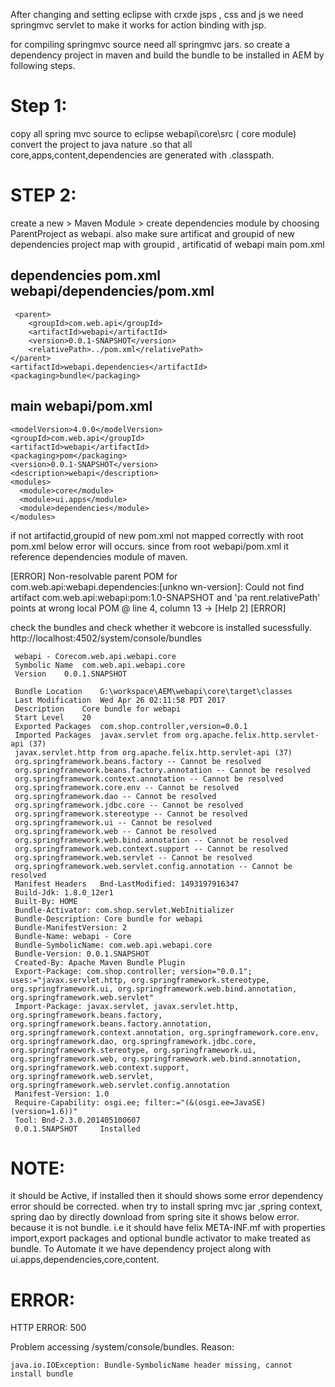 After changing and setting eclipse with crxde jsps , css and js
we need springmvc servlet to make it works for action binding with jsp.

for compiling springmvc source need all springmvc jars. so create a dependency project in maven
and build the bundle to be installed in AEM by following steps.

Step 1:
========
copy all spring mvc source to eclipse webapi\core\src ( core module) 
convert the project to java nature .so that all core,apps,content,dependencies are
generated with .classpath.


STEP 2:
======

create a new > Maven Module > create dependencies module by choosing ParentProject as webapi.
also make sure artificat and groupid of new dependencies project map with
groupid , artificatid of webapi main pom.xml

dependencies pom.xml
webapi/dependencies/pom.xml
---------------------------

     <parent>
        <groupId>com.web.api</groupId>
 		<artifactId>webapi</artifactId>
        <version>0.0.1-SNAPSHOT</version>
        <relativePath>../pom.xml</relativePath>
    </parent>
    <artifactId>webapi.dependencies</artifactId>
    <packaging>bundle</packaging>
    
    
    
main webapi/pom.xml
-------------------
    <modelVersion>4.0.0</modelVersion>
    <groupId>com.web.api</groupId>
    <artifactId>webapi</artifactId>
    <packaging>pom</packaging>
    <version>0.0.1-SNAPSHOT</version>
    <description>webapi</description>
    <modules>
      <module>core</module>
      <module>ui.apps</module>
      <module>dependencies</module>
    </modules>

if not artifactid,groupid of new pom.xml not mapped correctly with root pom.xml below
error will occurs. since from root webapi/pom.xml it reference dependencies module of maven.

[ERROR]     Non-resolvable parent POM for com.web.api:webapi.dependencies:[unkno
wn-version]: Could not find artifact com.web.api:webapi:pom:1.0-SNAPSHOT and 'pa
rent.relativePath' points at wrong local POM @ line 4, column 13 -> [Help 2]
[ERROR]

check the bundles and check whether it webcore is installed sucessfully.
http://localhost:4502/system/console/bundles


     webapi - Corecom.web.api.webapi.core
     Symbolic Name	com.web.api.webapi.core
     Version	0.0.1.SNAPSHOT

     Bundle Location	G:\workspace\AEM\webapi\core\target\classes
     Last Modification	Wed Apr 26 02:11:58 PDT 2017
     Description	Core bundle for webapi
     Start Level	20
     Exported Packages	com.shop.controller,version=0.0.1
     Imported Packages	javax.servlet from org.apache.felix.http.servlet-api (37)
     javax.servlet.http from org.apache.felix.http.servlet-api (37)
     org.springframework.beans.factory -- Cannot be resolved
     org.springframework.beans.factory.annotation -- Cannot be resolved
     org.springframework.context.annotation -- Cannot be resolved
     org.springframework.core.env -- Cannot be resolved
     org.springframework.dao -- Cannot be resolved
     org.springframework.jdbc.core -- Cannot be resolved
     org.springframework.stereotype -- Cannot be resolved
     org.springframework.ui -- Cannot be resolved
     org.springframework.web -- Cannot be resolved
     org.springframework.web.bind.annotation -- Cannot be resolved
     org.springframework.web.context.support -- Cannot be resolved
     org.springframework.web.servlet -- Cannot be resolved
     org.springframework.web.servlet.config.annotation -- Cannot be resolved
     Manifest Headers	Bnd-LastModified: 1493197916347
     Build-Jdk: 1.8.0_12er1
     Built-By: HOME
     Bundle-Activator: com.shop.servlet.WebInitializer
     Bundle-Description: Core bundle for webapi
     Bundle-ManifestVersion: 2
     Bundle-Name: webapi - Core
     Bundle-SymbolicName: com.web.api.webapi.core
     Bundle-Version: 0.0.1.SNAPSHOT
     Created-By: Apache Maven Bundle Plugin
     Export-Package: com.shop.controller; version="0.0.1"; uses:="javax.servlet.http, org.springframework.stereotype, org.springframework.ui, org.springframework.web.bind.annotation, org.springframework.web.servlet"
     Import-Package: javax.servlet, javax.servlet.http, org.springframework.beans.factory, org.springframework.beans.factory.annotation, org.springframework.context.annotation, org.springframework.core.env, org.springframework.dao, org.springframework.jdbc.core, org.springframework.stereotype, org.springframework.ui, org.springframework.web, org.springframework.web.bind.annotation, org.springframework.web.context.support, org.springframework.web.servlet, org.springframework.web.servlet.config.annotation
     Manifest-Version: 1.0
     Require-Capability: osgi.ee; filter:="(&(osgi.ee=JavaSE)(version=1.6))"
     Tool: Bnd-2.3.0.201405100607
     0.0.1.SNAPSHOT		Installed

NOTE:
=====
it should be Active, if installed then it should shows some error dependency error should be corrected.
when try to install spring mvc jar ,spring context, spring dao by directly download from spring site it shows below error.
because it is not bundle. i.e it should have felix META-INF.mf with properties import,export packages and optional
bundle activator to make treated as bundle. To Automate it we have dependency project along with ui.apps,dependencies,core,content.

ERROR:
======
HTTP ERROR: 500

Problem accessing /system/console/bundles. Reason:

    java.io.IOException: Bundle-SymbolicName header missing, cannot install bundle
